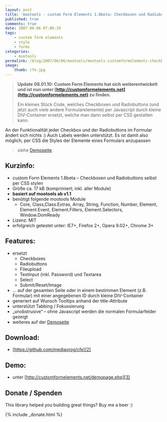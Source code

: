 ```yaml
---
layout: post
title: 'mootools - custom Form Elements 1.8beta: Checkboxen und Radiobuttons selbst per CSS gestalten'
published: true
comments: true
date: 2007-06-06 07:06:29
tags:
    - custom form elements
    - style
    - forms
categories:
    - mootools
permalink: /blog/2007/06/06/mootools/mootools-customformelements-checkboxen-und-radiobuttons-selbst-per-css-gestalten
image:
    thumb: cfe.jpg
---
```

> **Update 08.01.10: Custom Form Elements hat sich weiterentwickelt und ist nun unter 
> [http://customformelements.net](http://customformelements.net) zu finden.**
>
> Ein kleines Stück Code, welches Checkboxen und Radiobuttons (und jetzt auch viele andere Formularelemente)
>per Javascript durch kleine DIV-Container ersetzt, welche man dann selbst per CSS gestalten kann.

An der Funktionalität jeder Checkbox und der Radiobuttons im Formular ändert sich nichts :)
Auch Labels werden unterstützt. Es ist damit also möglich, per CSS die Styles der Elemente eines Formulars anzupassen 
> siehe [Demoseite][1].

## Kurzinfo: 

  * custom Form Elements 1.8beta &#8211; Checkboxen und Radiobuttons selbst per CSS stylen
  * Größe ca. 17 kB (komprimiert; inkl. aller Module)
  * **basiert auf mootools ab v1.1**
  * benötigt folgende mootools Module 
      * Core, Class,Class.Extras, Array, String, Function, Number, Element, Element.Event, Element.Filters, Element.Selectors, Window.DomReady
  * Lizenz: MIT
  * erfolgreich getestet unter: IE7+, Firefox 2+, Opera 9.02+, Chrome 3+

## Features:

  * ersetzt 
      * Checkboxes
      * Radiobuttons
      * Fileupload
      * Textinput (inkl. Password) und Textarea
      * Select
      * Submit/Reset/Image
  * &#8230; auf der gesamten Seite oder in einem bestimmen Element (z.B. Formular) mit einer angegebenen ID durch kleine DIV-Container
  * generiert auf Wunsch Tooltips anhand der title-Attribute
  * unterstützt Tabbing / Fokussierung
  * &#8222;unobstrusive&#8220; &#8211; ohne Javascript werden die normalen Formularfelder gezeigt
  * weiteres auf der [Demoseite][1]

## Download:

  * [https://github.com/mediavrog/cfe][2]

## Demo:

  * unter [http://customformelements.net/demopage.php][3]

## Donate / Spenden

This library helped you building great things? Buy me a beer :)

{% include _donate.html %}

 [1]: http://customformelements.net/demopage.php
 [2]: https://github.com/mediavrog/cfe "Demopage zu customFormElements öffnen"
 [3]: http://customformelements.net/demopage.php "Demopage zu customFormElements öffnen"